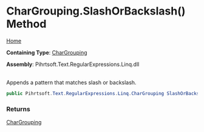 # CharGrouping\.SlashOrBackslash\(\) Method

[Home](../../../../../../README.md)

**Containing Type**: [CharGrouping](../README.md)

**Assembly**: Pihrtsoft\.Text\.RegularExpressions\.Linq\.dll

\
Appends a pattern that matches slash or backslash\.

```csharp
public Pihrtsoft.Text.RegularExpressions.Linq.CharGrouping SlashOrBackslash()
```

### Returns

[CharGrouping](../README.md)

